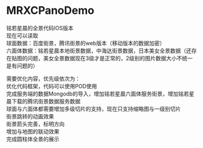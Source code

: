 # MRXCPanoDemo
铭若星晨的全景代码IOS版本<br />
现在可以读取  <br />
球面数据：百度街景，腾讯街景的web版本（移动版本的数据加密）<br />
六面体数据：铭若星晨本地街景数据，中海达街景数据，日本美女全景数据（还存在贴图的问题，美女全景数据现在3级才是正常的，2级别的图片数据大小不统一是有问题的）<br />


需要优化内容，优先级依次为：<br />
优化代码框架，代码可以使用POD使用<br />
完成服务端的数据Mongodb的导入，增加铭若星晨六面体服务街景，增加铭若星晨下载的腾讯街景数据服务数据<br />
球面与六面体都需要增加多级切片的支持，现在只支持缩略图与一级别切片<br />
街景跳转的动画效果<br />
街景箭头完善，标明方向<br />
增加与地图的联动效果<br />
完成圆柱体全景的展示<br />



